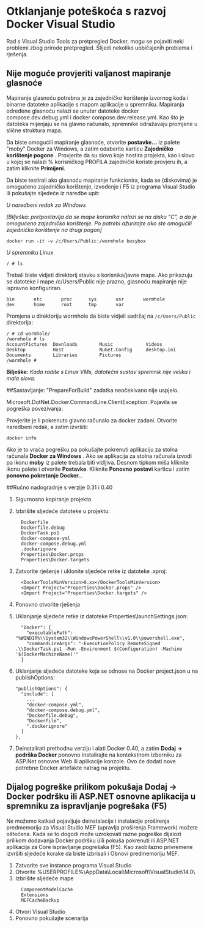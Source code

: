<properties
   pageTitle="Otklanjanje poteškoća klijentskog Docker u sustavu Windows pomoću Visual Studio | Microsoft Azure"
   description="Otklanjanje poteškoća naići prilikom korištenja Visual Studio za stvaranje i implementacija web-aplikacije pomoću Visual Studio Docker u sustavu Windows."
   services="azure-container-service"
   documentationCenter="na"
   authors="mlearned"
   manager="douge"
   editor="" />
<tags
   ms.service="multiple"
   ms.devlang="dotnet"
   ms.topic="article"
   ms.tgt_pltfrm="na"
   ms.workload="multiple"
   ms.date="06/08/2016"
   ms.author="allclark" />

# <a name="troubleshooting-visual-studio-docker-development"></a>Otklanjanje poteškoća s razvoj Docker Visual Studio

Rad s Visual Studio Tools za pretpregled Docker, mogu se pojaviti neki problemi zbog prirode pretpregled.
Slijedi nekoliko uobičajenih problema i rješenja.


## <a name="unable-to-validate-volume-mapping"></a>Nije moguće provjeriti valjanost mapiranje glasnoće
Mapiranje glasnoću potrebna je za zajedničko korištenje izvornog koda i binarne datoteke aplikacije s mapom aplikacije u spremniku.  Mapiranja određene glasnoću nalazi se unutar datoteke docker compose.dev.debug.yml i docker compose.dev.release.yml. Kao što je datoteka mijenjaju se na glavno računalo, spremnike odražavaju promjene u slične struktura mapa.

Da biste omogućili mapiranje glasnoće, otvorite **postavke...** iz palete "moby" Docker za Windows, a zatim odaberite karticu **Zajedničko korištenje pogone** .  Provjerite da su slovo koje hostira projekta, kao i slovo u kojoj se nalazi % korisničkog PROFILA zajednički koriste provjeru ih, a zatim kliknite **Primijeni**.

Da biste testirali ako glasnoću mapiranje funkcionira, kada se (diskovima) je omogućeno zajedničko korištenje, izvođenje i F5 iz programa Visual Studio ili pokušajte sljedeće iz naredbe upit:

*U naredbeni redak za Windows*

*[Bilješka: pretpostavlja da se mape korisnika nalazi se na disku "C", a da je omogućeno zajedničko korištenje.  Po potrebi ažurirajte ako ste omogućili zajedničko korištenje na drugi pogon]*
```
docker run -it -v /c/Users/Public:/wormhole busybox
```

*U spremniku Linux*

```
/ # ls
```

Trebali biste vidjeti direktorij stavku s korisnika/javne mape.
Ako prikazuju se datoteke i mape /c/Users/Public nije prazno, glasnoću mapiranje nije ispravno konfiguriran. 

```
bin       etc       proc      sys       usr       wormhole
dev       home      root      tmp       var
```

Promjena u direktoriju wormhole da biste vidjeli sadržaj na `/c/Users/Public` direktorija:

```
/ # cd wormhole/
/wormhole # ls
AccountPictures  Downloads        Music            Videos
Desktop          Host             NuGet.Config     desktop.ini
Documents        Libraries        Pictures
/wormhole #
```

**Bilješke:** *Kada radite s Linux VMs, datotečni sustav spremnik nije velika i mala slova.*

##<a name="build--prepareforbuild-task-failed-unexpectedly"></a>Sastavljanje: "PrepareForBuild" zadatka neočekivano nije uspjelo.

Microsoft.DotNet.Docker.CommandLine.ClientException: Pojavila se pogreška povezivanja:

Provjerite je li pokrenuto glavno računalo za docker zadani. Otvorite naredbeni redak, a zatim izvršiti:

```
docker info
```

Ako je to vraća pogrešku pa pokušajte pokrenuti aplikaciju za stolna računala **Docker za Windows** .  Ako se aplikacija za stolna računala izvodi pa ikonu **moby** iz palete trebala biti vidljiva. Desnom tipkom miša kliknite ikonu palete i otvorite **Postavke**.  Kliknite **Ponovno postavi** karticu i zatim **ponovno pokretanje Docker..**.

##<a name="manually-upgrading-from-version-031-to-040"></a>Ručno nadogradnje s verzije 0.31 i 0.40


1. Sigurnosno kopiranje projekta
1. Izbrišite sljedeće datoteke u projektu:

    ```
      Dockerfile
      Dockerfile.debug
      DockerTask.ps1
      docker-compose-yml
      docker-compose.debug.yml
      .dockerignore
      Properties\Docker.props
      Properties\Docker.targets
    ```

1. Zatvorite rješenje i uklonite sljedeće retke iz datoteke .xproj:

    ```
      <DockerToolsMinVersion>0.xx</DockerToolsMinVersion>
      <Import Project="Properties\Docker.props" />
      <Import Project="Properties\Docker.targets" />
    ```

1. Ponovno otvorite rješenja
1. Uklanjanje sljedeće retke iz datoteke Properties\launchSettings.json:

    ```
      "Docker": {
        "executablePath": "%WINDIR%\\System32\\WindowsPowerShell\\v1.0\\powershell.exe",
        "commandLineArgs": "-ExecutionPolicy RemoteSigned .\\DockerTask.ps1 -Run -Environment $(Configuration) -Machine '$(DockerMachineName)'"
      }
    ```

1. Uklanjanje sljedeće datoteke koja se odnose na Docker project.json u na publishOptions:

    ```
    "publishOptions": {
      "include": [
        ...
        "docker-compose.yml",
        "docker-compose.debug.yml",
        "Dockerfile.debug",
        "Dockerfile",
        ".dockerignore"
      ]
    },
    ```

1. Deinstalirati prethodnu verziju i alati Docker 0.40, a zatim **Dodaj -> podrška Docker** ponovno instalirajte na kontekstnom izborniku za ASP.Net osnovne Web ili aplikacije konzole. Ovo će dodati nove potrebne Docker artefakte natrag na projektu. 

## <a name="an-error-dialog-occurs-when-attempting-to-add-docker-support-or-debug-f5-an-aspnet-core-application-in-a-container"></a>Dijalog pogreške prilikom pokušaja **Dodaj -> Docker podršku** ili ASP.NET osnovne aplikacija u spremniku za ispravljanje pogrešaka (F5)

Ne možemo katkad pojavljuje deinstalacije i instalacije proširenja predmemoriju za Visual Studio MEF (upravlja proširenja Framework) možete oštećena. Kada se to dogodi može uzrokovati razne pogreške dijalozi prilikom dodavanja Docker podršku i/ili pokuša pokrenuti ili ASP.NET aplikacija za Core ispravljanje pogrešaka (F5). Kao zaobilazno privremene izvršiti sljedeće korake da biste izbrisali i Obnovi predmemoriju MEF.

1. Zatvorite sve instance programa Visual Studio
1. Otvorite %USERPROFILE%\AppData\Local\Microsoft\VisualStudio\14.0\
1. Izbrišite sljedeće mape
     ```
       ComponentModelCache
       Extensions
       MEFCacheBackup
    ```
1. Otvori Visual Studio
1. Ponovno pokušajte scenarija 
